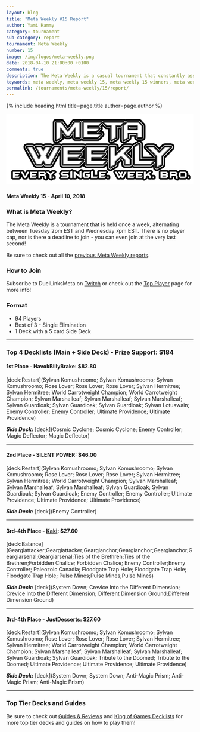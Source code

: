 ```yaml
---
layout: blog
title: "Meta Weekly #15 Report"
author: Yami Hammy
category: tournament
sub-category: report
tournament: Meta Weekly
number: 15
image: /img/logos/meta-weekly.png
date: 2018-04-10 21:00:00 +0100
comments: true
description: The Meta Weekly is a casual tournament that constantly assesses the ever changing Meta. Check out the report of these Top Players, their decks, and Prizes!
keywords: meta weekly, meta weekly 15, meta weekly 15 winners, meta weekly 15 decks, tournament, Dkayed, duel links meta, geargia, anki, masked heroes, sylvan, rez
permalink: /tournaments/meta-weekly/15/report/
---
```


{% include heading.html title=page.title author=page.author %}

![](/img/logos/meta-weekly.png)

#### Meta Weekly 15 - April 10, 2018

### What is Meta Weekly?
The Meta Weekly is a tournament that is held once a week, alternating between Tuesday 2pm EST and Wednesday 7pm EST. There is no player cap, nor is there a deadline to join - you can even join at the very last second!

Be sure to check out all the [previous Meta Weekly reports](/tournaments/meta-weekly/).

### How to Join
Subscribe to DuelLinksMeta on [Twitch](https://www.twitch.tv/duellinksmeta) or check out the [Top Player](/discord/) page for more info!

### Format
- 94 Players
- Best of 3 - Single Elimination 
- 1 Deck with a 5 card Side Deck

---

### Top 4 Decklists (Main + Side Deck) - Prize Support: $184

#### 1st Place - HavokBillyBrake: $82.80

[deck:Restart](Sylvan Komushroomo; Sylvan Komushroomo; Sylvan Komushroomo; Rose Lover; Rose Lover; Rose Lover; Sylvan Hermitree; Sylvan Hermitree; World Carrotweight Champion; World Carrotweight Champion; Sylvan Marshalleaf; Sylvan Marshalleaf; Sylvan Marshalleaf; Sylvan Guardioak; Sylvan Guardioak; Sylvan Guardioak; Sylvan Lotuswain; Enemy Controller; Enemy Controller; Ultimate Providence; Ultimate Providence)

***Side Deck:***
[deck](Cosmic Cyclone; Cosmic Cyclone; Enemy Controller; Magic Deflector; Magic Deflector)

---

#### 2nd Place - SILENT POWER: $46.00

[deck:Restart](Sylvan Komushroomo; Sylvan Komushroomo; Sylvan Komushroomo; Rose Lover; Rose Lover; Rose Lover; Sylvan Hermitree; Sylvan Hermitree; World Carrotweight Champion; Sylvan Marshalleaf; Sylvan Marshalleaf; Sylvan Marshalleaf; Sylvan Guardioak; Sylvan Guardioak; Sylvan Guardioak; Enemy Controller; Enemy Controller; Ultimate Providence; Ultimate Providence; Ultimate Providence)

***Side Deck:***
[deck](Enemy Controller)

---

#### 3rd-4th Place - [Kaki](/authors/kaki): $27.60

[deck:Balance](Geargiattacker;Geargiattacker;Geargianchor;Geargianchor;Geargianchor;Geargiarsenal;Geargiarsenal;Ties of the Brethren;Ties of the Brethren;Forbidden Chalice; Forbidden Chalice; Enemy Controller;Enemy Controller; Paleozoic Canadia; Floodgate Trap Hole; Floodgate Trap Hole; Floodgate Trap Hole; Pulse Mines;Pulse Mines;Pulse Mines)

***Side Deck:***
[deck](System Down; Crevice Into the Different Dimension; Crevice Into the Different Dimension; Different Dimension Ground;Different Dimension Ground)

---

#### 3rd-4th Place - JustDesserts: $27.60

[deck:Restart](Sylvan Komushroomo; Sylvan Komushroomo; Sylvan Komushroomo; Rose Lover; Rose Lover; Rose Lover; Sylvan Hermitree; Sylvan Hermitree; World Carrotweight Champion; World Carrotweight Champion; Sylvan Marshalleaf; Sylvan Marshalleaf; Sylvan Marshalleaf; Sylvan Guardioak; Sylvan Guardioak; Tribute to the Doomed; Tribute to the Doomed; Ultimate Providence; Ultimate Providence; Ultimate Providence)

***Side Deck:***
[deck](System Down; System Down; Anti-Magic Prism; Anti-Magic Prism; Anti-Magic Prism)

---

### Top Tier Decks and Guides
Be sure to check out [Guides & Reviews](/guides-and-reviews/) and [King of Games Decklists](/top-decks/) for more top tier decks and guides on how to play them! 